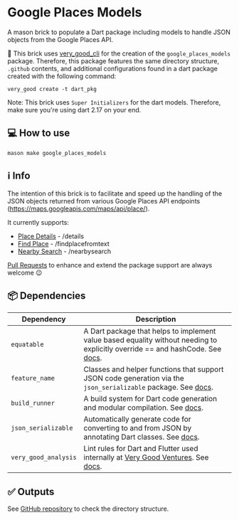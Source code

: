 # Google Places Models

A mason brick to populate a Dart package including models to handle JSON objects from the Google Places API.

🦄 This brick uses [very_good_cli](https://pub.dev/packages/very_good_cli) for the creation of the `google_places_models` package. Therefore, this package features the same directory structure, `.github` contents, and additional configurations found in a dart package created with the following command:
```
very_good create -t dart_pkg
```

Note: This brick uses `Super Initializers` for the dart models. Therefore, make sure you're using dart 2.17 on your end.


## 💻 How to use

```
mason make google_places_models
```

## ℹ️ Info
The intention of this brick is to facilitate and speed up the handling of the JSON objects returned from various Google Places API endpoints (https://maps.googleapis.com/maps/api/place/).

It currently supports:
- [Place Details](https://developers.google.com/maps/documentation/places/web-service/details) - /details
- [Find Place](https://developers.google.com/maps/documentation/places/web-service/search-find-place) - /findplacefromtext
- [Nearby Search](https://developers.google.com/maps/documentation/places/web-service/search-nearby) - /nearbysearch

[Pull Requests](https://github.com/alefl10/google_places_models_brick/pulls) to enhance and extend the package support are always welcome 😉

## 📦 Dependencies

| Dependency           | Description                                                     |
| ------------------ | --------------------------------------------------------------- |
| `equatable`         | A Dart package that helps to implement value based equality without needing to explicitly override == and hashCode. See [docs](https://pub.dev/packages/equatable).                   |
| `feature_name`     | Classes and helper functions that support JSON code generation via the `json_serializable` package. See [docs](https://pub.dev/packages/json_annotation).  |
| `build_runner`     | A build system for Dart code generation and modular compilation. See [docs](https://pub.dev/packages/build_runner).  |
| `json_serializable`     | Automatically generate code for converting to and from JSON by annotating Dart classes. See [docs](https://pub.dev/packages/json_serializable).  |
| `very_good_analysis`     | Lint rules for Dart and Flutter used internally at [Very Good Ventures](https://verygood.ventures/). See [docs](https://pub.dev/packages/very_good_analysis).  |

## ✅ Outputs

See [GitHub repository](https://github.com/alefl10/google_places_models_brick/tree/main/__brick__/packages/google_places_models) to check the directory structure.